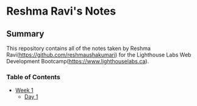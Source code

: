 # Reshma Ravi's Notes
## Summary 

This repository contains all of the notes taken by Reshma Ravi(https://github.com/reshmaushakumari) for the Lighthouse Labs Web Development Bootcamp(https://www.lighthouselabs.ca).

### Table of Contents
* [Week 1](/Week_1)
  * [Day 1](/Week_1/Day_1)